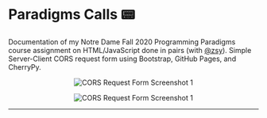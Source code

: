 # Paradigms Calls :pager:
Documentation of my Notre Dame Fall 2020 Programming Paradigms course assignment on HTML/JavaScript done in pairs (with [@zsy](https://github.com/zacharysy)).
Simple Server-Client CORS request form using Bootstrap, GitHub Pages, and CherryPy.

<p align="center">
  <img src="https://user-images.githubusercontent.com/50670255/97201630-09f5e380-1789-11eb-8ce7-7dfa8ffb79f9.png" alt="CORS Request Form Screenshot 1"/>
</p>

<p align="center">
  <img src="https://user-images.githubusercontent.com/50670255/97201630-09f5e380-1789-11eb-8ce7-7dfa8ffb79f9.png" alt="CORS Request Form Screenshot 1"/>
</p>

---
